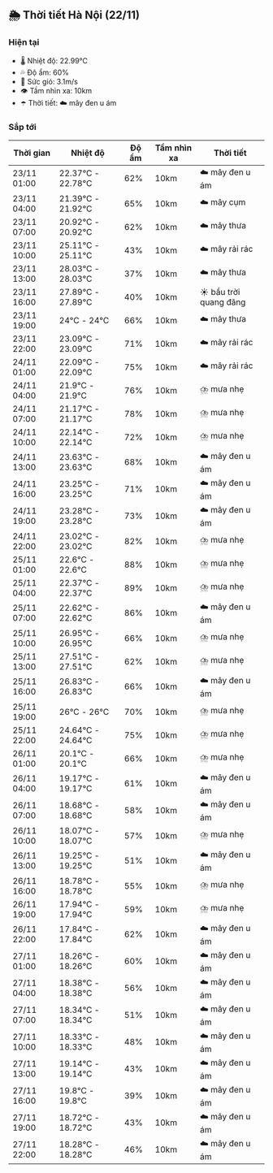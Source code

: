 ## 🌦️ Thời tiết Hà Nội (22/11)

### Hiện tại

- 🌡️ Nhiệt độ: 22.99℃
- 💦 Độ ẩm: 60%
- 💨 Sức gió: 3.1m/s
- 👁️ Tầm nhìn xa: 10km
- ☂️ Thời tiết: ☁️ mây đen u ám

### Sắp tới

| Thời gian | Nhiệt độ | Độ ẩm | Tầm nhìn xa | Thời tiết |
| --- | --- | --- | --- | --- |
| 23/11 01:00 | 22.37℃ - 22.78℃ | 62% | 10km | ☁️ mây đen u ám |
| 23/11 04:00 | 21.39℃ - 21.92℃ | 65% | 10km | ☁️ mây cụm |
| 23/11 07:00 | 20.92℃ - 20.92℃ | 62% | 10km | ☁️ mây thưa |
| 23/11 10:00 | 25.11℃ - 25.11℃ | 43% | 10km | ☁️ mây rải rác |
| 23/11 13:00 | 28.03℃ - 28.03℃ | 37% | 10km | ☁️ mây thưa |
| 23/11 16:00 | 27.89℃ - 27.89℃ | 40% | 10km | ☀️ bầu trời quang đãng |
| 23/11 19:00 | 24℃ - 24℃ | 66% | 10km | ☁️ mây thưa |
| 23/11 22:00 | 23.09℃ - 23.09℃ | 71% | 10km | ☁️ mây rải rác |
| 24/11 01:00 | 22.09℃ - 22.09℃ | 75% | 10km | ☁️ mây rải rác |
| 24/11 04:00 | 21.9℃ - 21.9℃ | 76% | 10km | ⛈️ mưa nhẹ |
| 24/11 07:00 | 21.17℃ - 21.17℃ | 78% | 10km | ⛈️ mưa nhẹ |
| 24/11 10:00 | 22.14℃ - 22.14℃ | 72% | 10km | ⛈️ mưa nhẹ |
| 24/11 13:00 | 23.63℃ - 23.63℃ | 68% | 10km | ☁️ mây đen u ám |
| 24/11 16:00 | 23.25℃ - 23.25℃ | 71% | 10km | ☁️ mây đen u ám |
| 24/11 19:00 | 23.28℃ - 23.28℃ | 73% | 10km | ☁️ mây đen u ám |
| 24/11 22:00 | 23.02℃ - 23.02℃ | 82% | 10km | ⛈️ mưa nhẹ |
| 25/11 01:00 | 22.6℃ - 22.6℃ | 88% | 10km | ⛈️ mưa nhẹ |
| 25/11 04:00 | 22.37℃ - 22.37℃ | 89% | 10km | ⛈️ mưa nhẹ |
| 25/11 07:00 | 22.62℃ - 22.62℃ | 86% | 10km | ☁️ mây đen u ám |
| 25/11 10:00 | 26.95℃ - 26.95℃ | 66% | 10km | ⛈️ mưa nhẹ |
| 25/11 13:00 | 27.51℃ - 27.51℃ | 62% | 10km | ⛈️ mưa nhẹ |
| 25/11 16:00 | 26.83℃ - 26.83℃ | 66% | 10km | ☁️ mây đen u ám |
| 25/11 19:00 | 26℃ - 26℃ | 70% | 10km | ⛈️ mưa nhẹ |
| 25/11 22:00 | 24.64℃ - 24.64℃ | 75% | 10km | ⛈️ mưa nhẹ |
| 26/11 01:00 | 20.1℃ - 20.1℃ | 66% | 10km | ⛈️ mưa nhẹ |
| 26/11 04:00 | 19.17℃ - 19.17℃ | 61% | 10km | ☁️ mây đen u ám |
| 26/11 07:00 | 18.68℃ - 18.68℃ | 58% | 10km | ☁️ mây đen u ám |
| 26/11 10:00 | 18.07℃ - 18.07℃ | 57% | 10km | ⛈️ mưa nhẹ |
| 26/11 13:00 | 19.25℃ - 19.25℃ | 51% | 10km | ☁️ mây đen u ám |
| 26/11 16:00 | 18.78℃ - 18.78℃ | 55% | 10km | ⛈️ mưa nhẹ |
| 26/11 19:00 | 17.94℃ - 17.94℃ | 59% | 10km | ⛈️ mưa nhẹ |
| 26/11 22:00 | 17.84℃ - 17.84℃ | 62% | 10km | ☁️ mây đen u ám |
| 27/11 01:00 | 18.26℃ - 18.26℃ | 60% | 10km | ☁️ mây đen u ám |
| 27/11 04:00 | 18.38℃ - 18.38℃ | 56% | 10km | ☁️ mây đen u ám |
| 27/11 07:00 | 18.34℃ - 18.34℃ | 51% | 10km | ☁️ mây đen u ám |
| 27/11 10:00 | 18.33℃ - 18.33℃ | 48% | 10km | ☁️ mây đen u ám |
| 27/11 13:00 | 19.14℃ - 19.14℃ | 43% | 10km | ☁️ mây đen u ám |
| 27/11 16:00 | 19.8℃ - 19.8℃ | 39% | 10km | ☁️ mây đen u ám |
| 27/11 19:00 | 18.72℃ - 18.72℃ | 43% | 10km | ☁️ mây đen u ám |
| 27/11 22:00 | 18.28℃ - 18.28℃ | 46% | 10km | ☁️ mây đen u ám |

